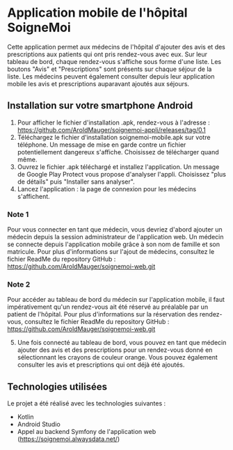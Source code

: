 # Application mobile de l'hôpital SoigneMoi

Cette application permet aux médecins de l'hôpital d'ajouter des avis et des prescriptions aux patients qui ont pris rendez-vous avec eux. Sur leur tableau de bord, chaque rendez-vous s'affiche sous forme d'une liste.
Les boutons "Avis" et "Prescriptions" sont présents sur chaque séjour de la liste. Les médecins peuvent également consulter depuis leur application mobile les avis et prescriptions auparavant ajoutés aux séjours.

## Installation sur votre smartphone Android

1. Pour afficher le fichier d'installation .apk, rendez-vous à l'adresse : https://github.com/AroldMauger/soignemoi-appli/releases/tag/0.1
2. Téléchargez le fichier d'installation soignemoi-mobile.apk sur votre téléphone. Un message de mise en garde contre un fichier potentiellement dangereux s'affiche. Choisissez de télécharger quand même.
3. Ouvrez le fichier .apk téléchargé et installez l'application. Un message de Google Play Protect vous propose d'analyser l'appli. Choisissez "plus de détails" puis "Installer sans analyser".
4. Lancez l'application : la page de connexion pour les médecins s'affichent.
   
### Note 1
Pour vous connecter en tant que médecin, vous devriez d'abord ajouter un médecin depuis la session administrateur de l'application web. Un médecin se connecte depuis l'application mobile grâce à son nom de famille et son matricule. Pour plus d'informations sur l'ajout de médecins, consultez le fichier ReadMe du repository GitHub : https://github.com/AroldMauger/soignemoi-web.git

### Note 2
Pour accéder au tableau de bord du médecin sur l'application mobile, il faut impérativement qu'un rendez-vous ait été réservé au préalable par un patient de l'hôpital. Pour plus d'informations sur la réservation des rendez-vous, consultez le fichier ReadMe du repository GitHub : https://github.com/AroldMauger/soignemoi-web.git

5. Une fois connecté au tableau de bord, vous pouvez en tant que médecin ajouter des avis et des prescriptions pour un rendez-vous donné en sélectionnant les crayons de couleur orange. Vous pouvez également consulter les avis et prescriptions qui ont déjà été ajoutés.
   
## Technologies utilisées

Le projet a été réalisé avec les technologies suivantes :

- Kotlin 
- Android Studio 
- Appel au backend Symfony de l'application web (https://soignemoi.alwaysdata.net/)

